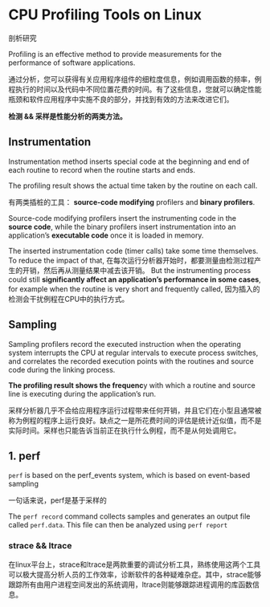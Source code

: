 # CPU Profiling Tools on Linux

剖析研究

Profiling is an effective method to provide measurements for the performance of software applications.

通过分析，您可以获得有关应用程序组件的细粒度信息，例如调用函数的频率，例程执行的时间以及代码中不同位置花费的时间。有了这些信息，您就可以确定性能瓶颈和软件应用程序中实施不良的部分，并找到有效的方法来改进它们。



**检测 && 采样是性能分析的两类方法。**



## Instrumentation

Instrumentation method inserts special code at the beginning and end of each routine to record when the routine starts and ends. 

The profiling result shows the actual time taken by the routine on each call.

有两类插桩的工具： **source-code modifying** profilers and **binary profilers**. 

Source-code modifying profilers insert the instrumenting code in the **source code**, while the binary profilers insert instrumentation into an application’s **executable code** once it is loaded in memory.

The inserted instrumentation code (timer calls) take some time themselves. To reduce the impact of that, 在每次运行分析器开始时，都要测量由检测过程产生的开销，然后再从测量结果中减去该开销。 But the instrumenting process could still **significantly affect an application’s performance in some cases**, for example when the routine is very short and frequently called, 因为插入的检测会干扰例程在CPU中的执行方式。



## Sampling

Sampling profilers record the executed instruction when the operating system interrupts the CPU at regular intervals to execute process switches, and correlates the recorded execution points with the routines and source code during the linking process. 

**The profiling result shows the frequenc**y with which a routine and source line is executing during the application’s run.



采样分析器几乎不会给应用程序运行过程带来任何开销，并且它们在小型且通常被称为例程的程序上运行良好。缺点之一是所花费时间的评估是统计近似值，而不是实际时间。采样也只能告诉当前正在执行什么例程，而不是从何处调用它。



## 1. perf

`perf` is based on the perf_events system, which is based on event-based sampling

一句话来说，perf是基于采样的

The `perf record` command collects samples and generates an output file called `perf.data`. This file can then be analyzed using `perf report`









### strace && ltrace

在linux平台上，strace和ltrace是两款重要的调试分析工具，熟练使用这两个工具可以极大提高分析人员的工作效率，诊断软件的各种疑难杂症。其中，strace能够跟踪所有由用户进程空间发出的系统调用，ltrace则能够跟踪进程调用的库函数信息。






